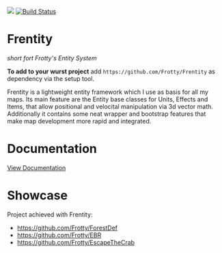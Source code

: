![](https://i.imgur.com/Nl6hRes.png)
[![Build Status](http://peeeq.de/hudson/job/Frentity/badge/icon)](http://peeeq.de/hudson/job/Frentity/) 
# Frentity
*short fort Frotty's Entity System*

**To add to your wurst project** add `https://github.com/Frotty/Frentity` as dependency via the setup tool.

Frentity is a lightweight entity framework which I use as basis for all my maps.
Its main feature are the Entity base classes for Units, Effects and Items, that allow positional and velocital manipulation via 3d vector math.
Additionally it contains some neat wrapper and bootstrap features that make map development more rapid and integrated.

# Documentation

[View Documentation](https://github.com/Frotty/Frentity/blob/master/doc/DOCUMENTATION.md)

# Showcase

Project achieved with Frentity:
- https://github.com/Frotty/ForestDef
- https://github.com/Frotty/EBR
- https://github.com/Frotty/EscapeTheCrab
